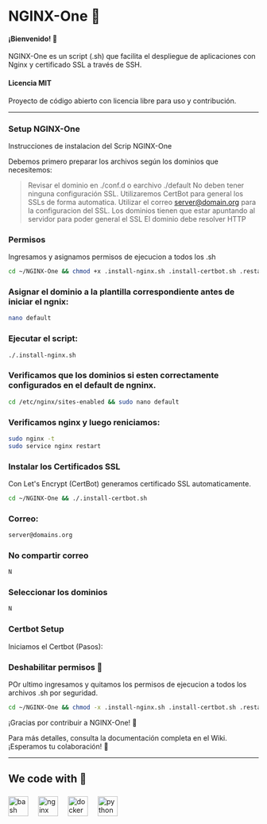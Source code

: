 # NGINX-One 🚀

#### ¡Bienvenido! 👋
NGINX-One es un script (.sh) que facilita el despliegue de aplicaciones con Nginx y certificado SSL a través de SSH.

#### Licencia MIT
Proyecto de código abierto con licencia libre para uso y contribución.

---

### Setup NGINX-One 
Instrucciones de instalacion del Scrip NGINX-One

Debemos primero preparar los archivos según los dominios que necesitemos:
> Revisar el dominio en ./conf.d o earchivo ./default
> No deben tener ninguna configuración SSL.
> Utilizaremos CertBot para general los SSLs de forma automatica.
> Utilizar el correo server@domain.org para la configuracion del SSL.
> Los dominios tienen que estar apuntando al servidor para poder general el SSL
> El dominio debe resolver HTTP

### Permisos
Ingresamos y asignamos permisos de ejecucion a todos los .sh

```bash
cd ~/NGINX-One && chmod +x .install-nginx.sh .install-certbot.sh .restart-nginx.sh .update-ssl.sh .fullnewinstall.sh
```

### Asignar el dominio a la plantilla correspondiente antes de iniciar el ngnix:
```bash
nano default
```

### Ejecutar el script:
```bash
./.install-nginx.sh
```

### Verificamos que los dominios si esten correctamente configurados en el default de ngninx.

```bash
cd /etc/nginx/sites-enabled && sudo nano default
```
### Verificamos nginx y luego reniciamos:
```bash
sudo nginx -t
sudo service nginx restart
```

### Instalar los Certificados SSL
Con Let's Encrypt (CertBot) generamos certificado SSL automaticamente.
```bash
cd ~/NGINX-One && ./.install-certbot.sh
```

### Correo:

```bash
server@domains.org
```
### No compartir correo
```bash
N
```
### Seleccionar los dominios
```bash
N
```

### Certbot Setup
Iniciamos el Certbot (Pasos):

### Deshabilitar permisos 🔐
POr ultimo ingresamos y quitamos los permisos de ejecucion a todos los archivos .sh por seguridad.

```bash
cd ~/NGINX-One && chmod -x .install-nginx.sh .install-certbot.sh .restart-nginx.sh .update-ssl.sh .fullnewinstall.sh
```

¡Gracias por contribuir a NGINX-One! 🙌

Para más detalles, consulta la documentación completa en el Wiki. ¡Esperamos tu colaboración! 🚀


---

<h2 align="left">We code with 💙</h2>

###

<div align="left">
  <img src="https://cdn.jsdelivr.net/gh/devicons/devicon/icons/bash/bash-original.svg" height="40" alt="bash logo"  />
  <img width="12" />
  <img src="https://cdn.jsdelivr.net/gh/devicons/devicon/icons/nginx/nginx-original.svg" height="40" alt="nginx logo"  />
  <img width="12" />
  <img src="https://cdn.jsdelivr.net/gh/devicons/devicon/icons/docker/docker-original.svg" height="40" alt="docker logo"  />
  <img width="12" />
  <img src="https://cdn.jsdelivr.net/gh/devicons/devicon/icons/python/python-original.svg" height="40" alt="python logo"  />
</div>

###